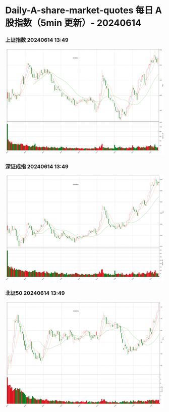 
# Daily-A-share-market-quotes 每日 A 股指数（5min 更新）- 20240614

### 上证指数 20240614 13:49
![](./fig/2024/6/20240614-sh000001.png)

### 深证成指 20240614 13:49
![](./fig/2024/6/20240614-sz399001.png)

### 北证50 20240614 13:49
![](./fig/2024/6/20240614-bj899050.png)
